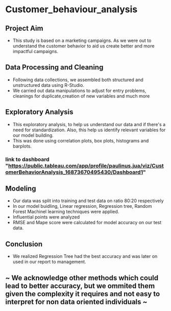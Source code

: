 # Customer_behaviour_analysis

## Project Aim
* This study is based on a marketing campaigns. As we were out to understand the customer behavior to aid us 
create better and more impactful campaigns.

## Data Processing and Cleaning
* Following data collections, we assembled both structured and unstructured data using R-Studio. 
* We carried out data manipulations to adjust for entry problems, cleanings for duplicate,creation of new variables and much more

## Exploratory Analysis
* This exploratory analysis, to help us understand our data and if there's a need for standardization. Also, this help us identify relevant variables for our model building.
* This was done using correlation plots, box plots, histograms and barplots.
### link to dashboard "https://public.tableau.com/app/profile/paulinus.jua/viz/CustomerBehaviorAnalysis_16873670495430/Dashboard1"

## Modeling
* Our data was split into training and test data on ratio 80:20 respectively
* In our model buidling, Linear regression, Regression tree, Random Forest Machinel learning techniques were applied.
* Influential points were analyzed
* RMSE and Mape score were calculated for model accuracy on our test data.

## Conclusion
* We realized Regression Tree had the best accuracy and was later on used in our report to management.

## ~ We acknowledge other methods which could lead to better accuracy, but we ommited them given the complexity it requires and not easy to interpret for non data oriented individuals ~
